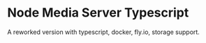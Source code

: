 # Node Media Server Typescript

A reworked version with typescript, docker, fly.io, storage support.